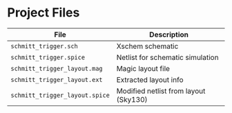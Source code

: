 # Project Files



| File                             | Description                         |
|----------------------------------|-------------------------------------|
| `schmitt_trigger.sch`            | Xschem schematic                    |
| `schmitt_trigger.spice`         | Netlist for schematic simulation    |
| `schmitt_trigger_layout.mag`     | Magic layout file                   |
| `schmitt_trigger_layout.ext`     | Extracted layout info               |
| `schmitt_trigger_layout.spice`   | Modified netlist from layout (Sky130) |
